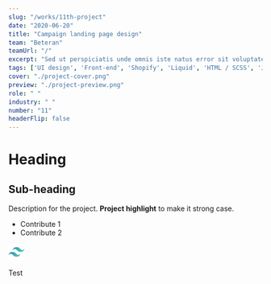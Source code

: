 ```yaml
---
slug: "/works/11th-project"
date: "2020-06-20"
title: "Campaign landing page design"
team: "Beteran"
teamUrl: "/"
excerpt: "Sed ut perspiciatis unde omnis iste natus error sit voluptatem accusantium doloremque laudantium, totam rem aperiam"
tags: ['UI design', 'Front-end', 'Shopify', 'Liquid', 'HTML / SCSS', 'JS']
cover: "./project-cover.png"
preview: "./project-preview.png"
role: " "
industry: " "
number: "11"
headerFlip: false
---
```


# Heading

## Sub-heading

Description for the project.
**Project highlight** to make it strong case.

* Contribute 1
* Contribute 2

![Image test](./tailwind-icon.png)

<div class="bg-gray-300">Test</div>
